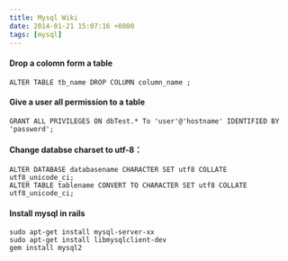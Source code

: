 ```yaml
---
title: Mysql Wiki
date: 2014-01-21 15:07:16 +0800
tags: [mysql] 
---
```



#### Drop a colomn form a table

```
ALTER TABLE tb_name DROP COLUMN column_name ;
```

#### Give a user all permission to a table

```
GRANT ALL PRIVILEGES ON dbTest.* To 'user'@'hostname' IDENTIFIED BY 'password';
```
#### Change databse charset to utf-8：

```
ALTER DATABASE databasename CHARACTER SET utf8 COLLATE utf8_unicode_ci;
ALTER TABLE tablename CONVERT TO CHARACTER SET utf8 COLLATE utf8_unicode_ci;
```

#### Install mysql in rails

```
sudo apt-get install mysql-server-xx
sudo apt-get install libmysqlclient-dev
gem install mysql2
```
